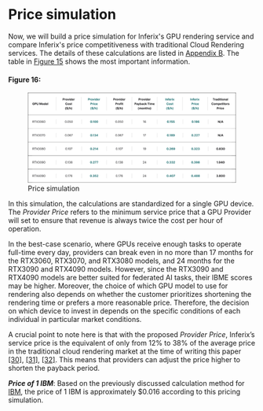 # Price simulation

Now, we will build a price simulation for Inferix's GPU rendering service and compare Inferix's price competitiveness with traditional Cloud Rendering services. The details of these calculations are listed in [Appendix B](/inferix-whitepaper/appendix-b-price-simulation-details.md). The table in [Figure 15](#fig_pricing_simulation) shows the most important information.

#### Figure 16: <a id="fig_pricing_simulation"></a>

<figure><img src="../../.gitbook/assets/pricing-simulation.svg" alt=""><figcaption>Price simulation</figcaption></figure>

In this simulation, the calculations are standardized for a single GPU device. The _Provider Price_ refers to the minimum service price that a GPU Provider will set to ensure that revenue is always twice the cost per hour of operation.

In the best-case scenario, where GPUs receive enough tasks to operate full-time every day, providers can break even in no more than 17 months for the RTX3060, RTX3070, and RTX3080 models, and 24 months for the RTX3090 and RTX4090 models. However, since the RTX3090 and RTX4090 models are better suited for federated AI tasks, their IBME scores may be higher. Moreover, the choice of which GPU model to use for rendering also depends on whether the customer prioritizes shortening the rendering time or prefers a more reasonable price. Therefore, the decision on which device to invest in depends on the specific conditions of each individual in particular market conditions.

A crucial point to note here is that with the proposed _Provider Price_, Inferix’s service price is the equivalent of only from 12\% to 38\% of the average price in the traditional cloud rendering market at the time of writing this paper [[30]](/inferix-whitepaper/references.md#30), [[31]](/inferix-whitepaper/references.md#31), [[32]](/inferix-whitepaper/references.md#32). This means that providers can adjust the price higher to shorten the payback period.

_**Price of 1 IBM**_: Based on the previously discussed calculation method for [IBM](/inferix-whitepaper/economic-model/inferix-bench-and-ibme/ib-and-ibm.md), the price of 1 IBM is approximately \$0.016 according to this pricing simulation.
